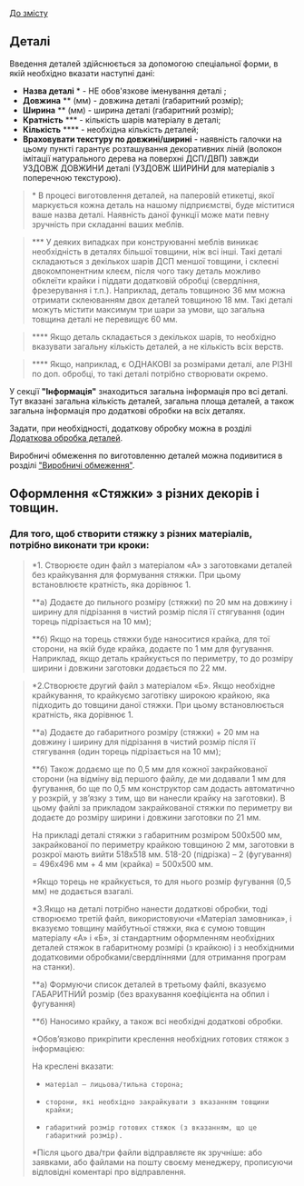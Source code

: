 [До змісту](/service/doc/?cid=dsp)
## Деталі

Введення деталей здійснюється за допомогою спеціальної форми, в якій необхідно вказати наступні дані:

+ <a name="caption">**Назва деталі** &ast; - НЕ обов'язкове іменування деталі ;</a>
+ <a name="length">**Довжина** &ast;&ast; (мм) - довжина деталі (габаритний розмір);</a>
+ <a name="width">**Ширина** &ast;&ast; (мм) - ширина деталі (габаритний розмір);</a>
+ <a name="multiplicity">**Кратність** &ast;&ast;&ast; - кількість шарів матеріалу в деталі;</a>
+ <a name="count">**Кількість** &ast;&ast;&ast;&ast; - необхідна кількість деталей;</a>
+ <a name="texture">**Враховувати текстуру по довжині/ширині** - наявність галочки на цьому пункті гарантує розташування декоративних ліній (волокон імітації натурального дерева на поверхні ДСП/ДВП) завжди УЗДОВЖ ДОВЖИНИ деталі (УЗДОВЖ ШИРИНИ для матеріалів з поперечною текстурою).</a>

> &ast; В процесі виготовлення деталей, на паперовій етикетці, якої маркується кожна деталь на нашому підприємстві, буде міститися ваше назва деталі.
Наявність даної функції може мати певну зручність при складанні ваших меблів.

> &ast;&ast;&ast; У деяких випадках при конструюванні меблів виникає необхідність в деталях більшої товщини, ніж всі інші.
Такі деталі складаються з декількох шарів ДСП меншої товщини, і склеєні двокомпонентним клеєм,
після чого таку деталь можливо обклеїти крайки і піддати додатковій обробці (свердління, фрезерування і т.п.).
Наприклад, деталь товщиною 36 мм можна отримати склеюванням двох деталей товщиною 18 мм.
Такі деталі можуть містити максимум три шари за умови, що загальна товщина деталі не перевищує 60 мм.

> &ast;&ast;&ast;&ast; Якщо деталь складається з декількох шарів, то необхідно вказувати загальну кількість деталей, а не кількість всіх верств.

> &ast;&ast;&ast;&ast; Якщо, наприклад, є ОДНАКОВІ за розмірами деталі, але РІЗНІ по доп. обробці, то такі деталі потрібно створювати окремо.

У секції **"Інформація"** знаходиться загальна інформація про всі деталі. Тут вказані загальна кількість деталей, загальна площа деталей, а також загальна інформація про додаткові обробки на всіх деталях.

Задати, при необхідності, додаткову обробку можна в розділі [Додаткова обробка деталей](/service/doc/?cid=dsp&s=detail-additives).

Виробничі обмеження по виготовленню деталей можна подивитися в розділі ["Виробничі обмеження"](/service/doc/?cid=dsp&s=limitations#detail-size-limits).

## Оформлення «Стяжки» з різних декорів і товщин.
### Для того, щоб створити стяжку з різних матеріалів, потрібно виконати три кроки:
> &ast;1.	Створюєте один файл з матеріалом «А» з заготовками деталей без крайкування для формування стяжки. При цьому встановлюєте кратність, яка дорівнює 1.
> 
> &ast;&ast;a) Додаєте до пильного розміру (стяжки) по 20 мм на довжину і ширину для підрізання в чистий розмір після її стягування (один торець підрізається на 10 мм);
> 
> &ast;&ast;б) Якщо на торець стяжки буде наноситися крайка, для тої сторони, на якій буде крайка, додаєте по 1 мм для фугування. Наприклад, якщо деталь крайкується по периметру, то до розміру ширини і довжини заготовки додається по 22 мм.
> &nbsp;
> 

> &ast;2.Створюєте другий файл з матеріалом «Б». Якщо необхідне крайкування, то крайкуємо заготівку широкою крайкою, яка підходить до товщини даної стяжки. При цьому встановлюється кратність, яка дорівнює 1.
> 
> &ast;&ast;a) Додаєте до габаритного розміру (стяжки) + 20 мм на довжину і ширину для підрізання в чистий розмір після її стягування (один торець підрізається на 10 мм);
> 
> &ast;&ast;б) Також додаємо ще по 0,5 мм для кожної закрайкованої сторони (на відміну від першого файлу, де ми додавали 1 мм для фугування, бо ще по 0,5 мм конструктор сам додасть автоматично у розкрій, у зв’язку з тим, що ви нанесли крайку на заготовки). В цьому файлі за прикладом закрайкованої стяжки по периметру ви додаєте до розміру ширини і довжини заготовки по 21 мм.
>
>На прикладі деталі стяжки з габаритним розміром 500х500 мм, закрайкованої по периметру крайкою товщиною 2 мм, заготовки в розкрої мають вийти 518х518 мм. 
518-20 (підрізка) – 2 (фугування) = 496х496 мм + 4 мм (крайка) = 500х500 мм.
>
> &ast;Якщо торець не крайкується, то для нього розмір фугування (0,5 мм) не додається взагалі.
> 
> 
> &ast;3.Якщо на деталі потрібно нанести додаткові обробки, тоді створюємо третій файл, використовуючи «Матеріал замовника», і вказуємо товщину майбутньої стяжки, яка є сумою товщин матеріалу «А» і «Б», зі стандартним оформленням необхідних деталей стяжок в габаритному розмірі (з крайкою) і з необхідними додатковими обробками/свердліннями (для отримання програм на станки). 
>
> &ast;&ast;а) Формуючи список деталей в третьому файлі, вказуємо ГАБАРИТНИЙ розмір (без врахування коефіцієнта на обпил і фугування)
>
> &ast;&ast;б) Наносимо крайку, а також всі необхідні додаткові обробки.
> 
> &ast;Обов’язково прикріпити креслення необхідних готових стяжок з інформацією:
> 
> На креслені вказати:
> 
> - 	матеріал – лицьова/тильна сторона;
> 
> - 	сторони, які необхідно закрайкувати з вказанням товщини крайки;
> 
> - 	габаритний розмір готових стяжок (з вказанням, що це габаритний розмір).
>
> &ast;Після цього два/три файли відправляєте як зручніше: або заявками, або файлами на пошту своєму менеджеру, прописуючи відповідні коментарі про відправлення.